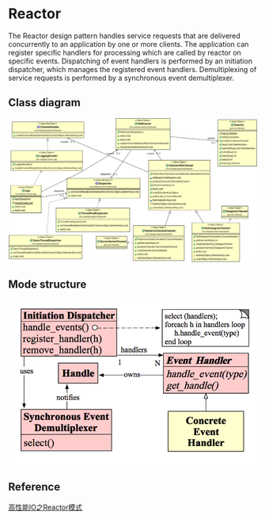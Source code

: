 # Reactor

The Reactor design pattern handles service requests that are delivered concurrently to an application by one or more clients. The application can register specific handlers for processing which are called by reactor on specific events. Dispatching of event handlers is performed by an initiation dispatcher, which manages the registered event handlers. Demultiplexing of service requests is performed by a synchronous event demultiplexer.

## Class diagram
![Reactor](./etc/reactor.png "Reactor")

## Mode structure
![](./etc/Reactor_Structures.png)

## Reference

[高性能IO之Reactor模式](https://www.cnblogs.com/doit8791/p/7461479.html)

